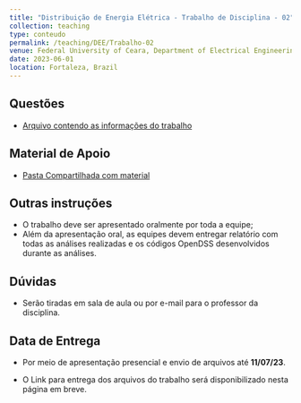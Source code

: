 ```yaml
---
title: "Distribuição de Energia Elétrica - Trabalho de Disciplina - 02"
collection: teaching
type: conteudo
permalink: /teaching/DEE/Trabalho-02
venue: Federal University of Ceara, Department of Electrical Engineering
date: 2023-06-01
location: Fortaleza, Brazil
---
```


## Questões
- [Arquivo contendo as informações do trabalho](https://drive.google.com/file/d/10wMmhfZlKDcqvotwaO7LKI627eEI_-hp/view?usp=share_link)

## Material de Apoio
- [Pasta Compartilhada com material](https://drive.google.com/drive/folders/15vNLgxCOAomQ3-M-JcUg5K0W6Jq2ziST?usp=share_link)

## Outras instruções
- O trabalho deve ser apresentado oralmente por toda a equipe;
- Além da apresentação oral, as equipes devem entregar relatório com todas as análises realizadas e os códigos OpenDSS desenvolvidos durante as análises.

## Dúvidas
- Serão tiradas em sala de aula ou por e-mail para o professor da disciplina.

## Data de Entrega
- Por meio de apresentação presencial e envio de arquivos até **11/07/23**.

- O Link para entrega dos arquivos do trabalho será disponibilizado nesta página em breve.
